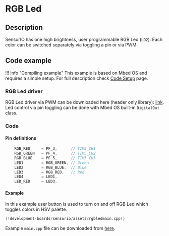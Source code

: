 # RGB Led

## Description

SensorIO has one high brightness, user programmable RGB Led (`LD2`). Each color can be switched separately via toggling a pin or via PWM.

## Code example

!!! info "Compiling example"
    This example is based on Mbed OS and requires a simple setup. For full description check [Code Setup](./code-setup.md) page.

### RGB Led driver

RGB Led driver via PWM can be downloaded here (header only library): [link](./assets/rgbled.h). Led control via pin toggling can be done with Mbed OS built-in `DigitalOut` class.

### Code

#### Pin definitions

```c++
    RGB_RED     = PF_3,      // TIM5_CH1
    RGB_GREEN   = PF_4,      // TIM5_CH2
    RGB_BLUE    = PF_5,      // TIM5_CH3
    LED1        = RGB_GREEN, // Green
    LED2        = RGB_BLUE,  // Blue
    LED3        = RGB_RED,   // Red
    LED4        = LED1,
    LED_RED     = LED3,
```

#### Example
In this example user button is used to turn on and off RGB Led which toggles colors in HSV palette.

```c++
{!development-boards/sensorio/assets/rgbledmain.cpp!}
```

Example `main.cpp` file can be downloaded from [here](./assets/rgbledmain.cpp).
